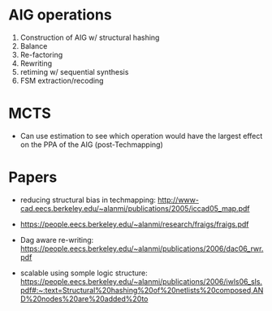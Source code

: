 # AIG operations

1. Construction of AIG w/ structural hashing
2. Balance
3. Re-factoring
4. Rewriting
5. retiming w/ sequential synthesis
6. FSM extraction/recoding



# MCTS
  - Can use estimation to see which operation would have the largest effect on the PPA of the AIG (post-Techmapping)



# Papers
- reducing structural bias in techmapping: http://www-cad.eecs.berkeley.edu/~alanmi/publications/2005/iccad05_map.pdf
- https://people.eecs.berkeley.edu/~alanmi/research/fraigs/fraigs.pdf


- Dag aware re-writing: https://people.eecs.berkeley.edu/~alanmi/publications/2006/dac06_rwr.pdf
- scalable using somple logic structure: https://people.eecs.berkeley.edu/~alanmi/publications/2006/iwls06_sls.pdf#:~:text=Structural%20hashing%20of%20netlists%20composed,AND%20nodes%20are%20added%20to